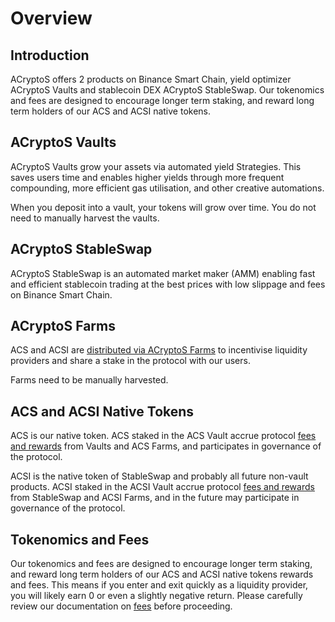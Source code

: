 # Overview

## Introduction

ACryptoS offers 2 products on Binance Smart Chain, yield optimizer ACryptoS Vaults and stablecoin DEX ACryptoS StableSwap. Our tokenomics and fees are designed to encourage longer term staking, and reward long term holders of our ACS and ACSI native tokens.

## ACryptoS Vaults

ACryptoS Vaults grow your assets via automated yield Strategies. This saves users time and enables higher yields through more frequent compounding, more efficient gas utilisation, and other creative automations.

When you deposit into a vault, your tokens will grow over time. You do not need to manually harvest the vaults.

## ACryptoS StableSwap

ACryptoS StableSwap is an automated market maker \(AMM\) enabling fast and efficient stablecoin trading at the best prices with low slippage and fees on Binance Smart Chain.

## ACryptoS Farms

ACS and ACSI are [distributed via ACryptoS Farms](fees.md#tokenomics) to incentivise liquidity providers and share a stake in the protocol with our users.

Farms need to be manually harvested.

## ACS and ACSI Native Tokens

ACS is our native token. ACS staked in the ACS Vault accrue protocol [fees and rewards](fees.md#acs-vault) from Vaults and ACS Farms, and participates in governance of the protocol.

ACSI is the native token of StableSwap and probably all future non-vault products. ACSI staked in the ACSI Vault accrue protocol [fees and rewards](fees.md#acs-vault) from StableSwap and ACSI Farms, and in the future may participate in governance of the protocol.

## Tokenomics and Fees

Our tokenomics and fees are designed to encourage longer term staking, and reward long term holders of our ACS and ACSI native tokens rewards and fees. This means if you enter and exit quickly as a liquidity provider, you will likely earn 0 or even a slightly negative return. Please carefully review our documentation on [fees](fees.md) before proceeding.

